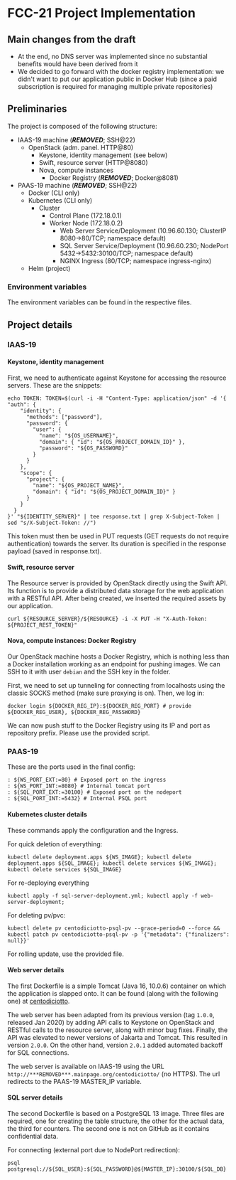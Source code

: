# FCC-21 Project Implementation

## Main changes from the draft

- At the end, no DNS server was implemented since no substantial benefits would have been derived from it
- We decided to go forward with the docker registry implementation: we didn't want to put our application public in Docker Hub (since a paid subscription is required for managing multiple private repositories)

## Preliminaries

The project is composed of the following structure:

- IAAS-19 machine (***REMOVED***; SSH@22)
  - OpenStack (adm. panel. HTTP@80)
    - Keystone, identity management (see below)
    - Swift, resource server (HTTP@8080)
    - Nova, compute instances
      - Docker Registry (***REMOVED***; Docker@8081)
- PAAS-19 machine (***REMOVED***; SSH@22)
  - Docker (CLI only)
  - Kubernetes (CLI only)
    - Cluster
      - Control Plane (172.18.0.1)
      - Worker Node (172.18.0.2)
        - Web Server Service/Deployment (10.96.60.130; ClusterIP 8080->80/TCP; namespace default)
        - SQL Server Service/Deployment (10.96.60.230; NodePort 5432->5432:30100/TCP; namespace default)
        - NGINX Ingress (80/TCP; namespace ingress-nginx)
  - Helm (project)

### Environment variables

The environment variables can be found in the respective files.

## Project details

### IAAS-19

#### Keystone, identity management

First, we need to authenticate against Keystone for accessing the resource servers. These are the snippets:

```shell
echo TOKEN: TOKEN=$(curl -i -H "Content-Type: application/json" -d '{ "auth": {
    "identity": {
      "methods": ["password"],
      "password": {
        "user": {
          "name": "${OS_USERNAME}",
          "domain": { "id": "${OS_PROJECT_DOMAIN_ID}" },
          "password": "${OS_PASSWORD}"
        }
      }
    },
    "scope": {
      "project": {
        "name": "${OS_PROJECT_NAME}",
        "domain": { "id": "${OS_PROJECT_DOMAIN_ID}" }
      }
    }
  }
}' "${IDENTITY_SERVER}" | tee response.txt | grep X-Subject-Token | sed "s/X-Subject-Token: //")
```

This token must then be used in PUT requests (GET requests do not require authentication) towards the server.
Its duration is specified in the response payload (saved in response.txt).

#### Swift, resource server

The Resource server is provided by OpenStack directly using the Swift API. Its function is to provide a distributed data storage for the web application with a RESTful API. After being created, we inserted the required assets by our application.

```shell
curl ${RESOURCE_SERVER}/${RESOURCE} -i -X PUT -H "X-Auth-Token: ${PROJECT_REST_TOKEN}" 
```

#### Nova, compute instances: Docker Registry

Our OpenStack machine hosts a Docker Registry, which is nothing less than a Docker installation working as an endpoint for pushing images. We can SSH to it with user `debian` and the SSH key in the folder.

First, we need to set up tunneling for connecting from localhosts using the classic SOCKS method (make sure proxying is on). Then, we log in:

```shell
docker login ${DOCKER_REG_IP}:${DOCKER_REG_PORT} # provide ${DOCKER_REG_USER}, ${DOCKER_REG_PASSWORD}
```

We can now push stuff to the Docker Registry using its IP and port as repository prefix. Please use the provided script.

### PAAS-19

These are the ports used in the final config:

```shell
: ${WS_PORT_EXT:=80} # Exposed port on the ingress
: ${WS_PORT_INT:=8080} # Internal tomcat port
: ${SQL_PORT_EXT:=30100} # Exposed port on the nodeport
: ${SQL_PORT_INT:=5432} # Internal PSQL port
```

#### Kubernetes cluster details

These commands apply the configuration and the Ingress.

For quick deletion of everything:

```shell
kubectl delete deployment.apps ${WS_IMAGE}; kubectl delete deployment.apps ${SQL_IMAGE}; kubectl delete services ${WS_IMAGE}; kubectl delete services ${SQL_IMAGE}
```

For re-deploying everything

```shell
kubectl apply -f sql-server-deployment.yml; kubectl apply -f web-server-deployment;
```

For deleting pv/pvc:

```shell
kubectl delete pv centodiciotto-psql-pv --grace-period=0 --force && kubectl patch pv centodiciotto-psql-pv -p '{"metadata": {"finalizers": null}}'
```

For rolling update, use the provided file.

#### Web server details

The first Dockerfile is a simple Tomcat (Java 16, 10.0.6) container on which the application is slapped onto. It can be found (along with the following one) at  [centodiciotto](https://github.com/mfranzil/centodiciotto).

The web server has been adapted from its previous version (tag `1.0.0`, released Jan 2020) by adding API calls to Keystone on OpenStack and RESTful calls to the resource server, along with minor bug fixes. Finally, the API was elevated to newer versions of Jakarta and Tomcat. This resulted in version `2.0.0`. On the other hand, version `2.0.1` added automated backoff for SQL connections.

The web server is available on IAAS-19 using the URL `http://***REMOVED***.mainpage.org/centodiciotto/` (no HTTPS). The url redirects to the PAAS-19 MASTER_IP variable.

#### SQL server details

The second Dockerfile is based on a PostgreSQL 13 image. Three files are required, one for creating the table structure, the other for the actual data, the third for counters. The second one is not on GitHub as it contains confidential data.

For connecting (external port due to NodePort redirection):

```shell
psql postgresql://${SQL_USER}:${SQL_PASSWORD}@${MASTER_IP}:30100/${SQL_DB}
```
